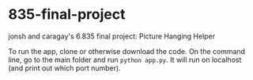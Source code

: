 # 835-final-project
jonsh and caragay's 6.835 final project: Picture Hanging Helper

To run the app, clone or otherwise download the code. On the command line, go to the main folder and run `python app.py`. It will run on localhost (and print out which port number).
